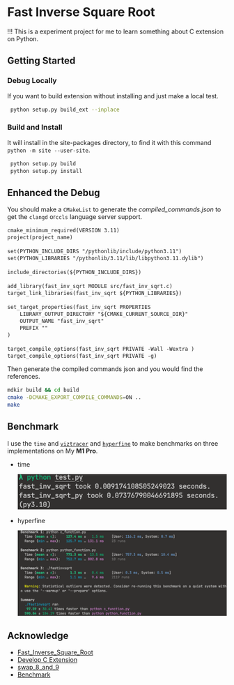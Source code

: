 # Fast Inverse Square Root

!!! This is a experiment project for me to learn something about C extension on
Python.

## Getting Started

### Debug Locally

If you want to build extension without installing and just make a local test.

```sh
 python setup.py build_ext --inplace
```

### Build and Install

It will install in the site-packages directory, to find it with this command `python -m site --user-site`.

```python
 python setup.py build
 python setup.py install
```

## Enhanced the Debug

You should make a `CMakeList` to generate the _compiled_commands.json_ to
get the `clangd` or`ccls` language server support.

```text
cmake_minimum_required(VERSION 3.11)
project(project_name)

set(PYTHON_INCLUDE_DIRS "/pythonlib/include/python3.11")
set(PYTHON_LIBRARIES "/pythonlib/3.11/lib/libpython3.11.dylib")

include_directories(${PYTHON_INCLUDE_DIRS})

add_library(fast_inv_sqrt MODULE src/fast_inv_sqrt.c)
target_link_libraries(fast_inv_sqrt ${PYTHON_LIBRARIES})

set_target_properties(fast_inv_sqrt PROPERTIES
    LIBRARY_OUTPUT_DIRECTORY "${CMAKE_CURRENT_SOURCE_DIR}"
	OUTPUT_NAME "fast_inv_sqrt"
	PREFIX ""
)

target_compile_options(fast_inv_sqrt PRIVATE -Wall -Wextra )
target_compile_options(fast_inv_sqrt PRIVATE -g)

```

Then generate the compiled commands json and you would find the references.

```sh
mdkir build && cd build
cmake -DCMAKE_EXPORT_COMPILE_COMMANDS=ON ..
make
```

## Benchmark

I use the `time` and [`viztracer`](https://github.com/gaogaotiantian/viztracer) and [`hyperfine`](https://github.com/sharkdp/hyperfine) to make benchmarks on three implementations on My **M1 Pro**.

- time

  ![Alt text](assets/time.png)

- hyperfine

  ![Alt text](assets/hyperfine.png)

## Acknowledge

- [Fast_Inverse_Square_Root](https://en.wikipedia.org/wiki/Fast_inverse_square_root)
- [Develop C Extension](https://docs.python.org/3/extending/extending.html)
- [swap_8_and_9](https://kenschutte.com/python-swap-ints/)
- [Benchmark](https://onestepcode.com/benchmarking-fast-inverse-square-root/)
